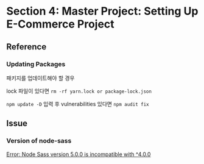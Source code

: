 # Section 4: Master Project: Setting Up E-Commerce Project

## Reference

### Updating Packages

패키지를 업데이트해야 할 경우

lock 파일이 있다면 `rm -rf yarn.lock or package-lock.json`

`npm update -D` 입력 후 vulnerabilities 있다면 `npm audit fix`

## Issue

### Version of node-sass

[Error: Node Sass version 5.0.0 is incompatible with ^4.0.0](https://stackoverflow.com/questions/64625050/error-node-sass-version-5-0-0-is-incompatible-with-4-0-0)
